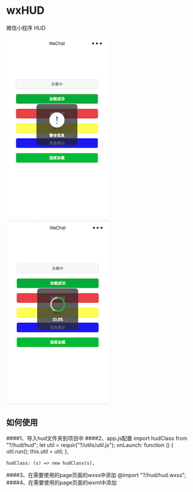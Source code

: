 # wxHUD
微信小程序 HUD

![](./images/image1.png)
![](./images/image2.png)

## 如何使用

####1、导入hud文件夹到项目中
####2、app.js配置
	import hudClass from "?/hud/hud";
	let util = requir("?/utils/util.js");
	onLaunch: function () {
    	util.run();
    	this.util = util;
  	},
	
	hudClass: (s) => new hudClass(s),
####3、在需要使用的page页面的wxss中添加 
	@import "?/hud/hud.wxss";
####4、在需要使用的page页面的wxml中添加
	<import src="?/hud/hud.wxml" />
	<template is="isHUD" data="{{...hud.infos}}"/>
####5、在page的js中调用
	this.hud = app.hudClass(this).hud;//初始化
	this.hud.show(); // 默认显示加载，需主动调用隐藏hide();
	this.hud.showSuccess("加载成功"); // 成功并隐藏
	...
	// 进度条，加载完成后需手动调用hide()进行隐藏
	// value的范围0-100
	this.hud.showProgress(value, "进度信息"); 
	
具体使用请参考demo

感谢wux的支持 https://github.com/skyvow/wux